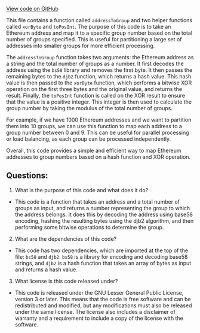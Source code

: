 [View code on GitHub](https://github.com/alephium/alephium-web3/packages/web3/src/utils/address.ts)

This file contains a function called `addressToGroup` and two helper functions called `xorByte` and `toPosInt`. The purpose of this code is to take an Ethereum address and map it to a specific group number based on the total number of groups specified. This is useful for partitioning a large set of addresses into smaller groups for more efficient processing.

The `addressToGroup` function takes two arguments: the Ethereum address as a string and the total number of groups as a number. It first decodes the address using the `bs58` library and removes the first byte. It then passes the remaining bytes to the `djb2` function, which returns a hash value. This hash value is then passed to the `xorByte` function, which performs a bitwise XOR operation on the first three bytes and the original value, and returns the result. Finally, the `toPosInt` function is called on the XOR result to ensure that the value is a positive integer. This integer is then used to calculate the group number by taking the modulus of the total number of groups.

For example, if we have 1000 Ethereum addresses and we want to partition them into 10 groups, we can use this function to map each address to a group number between 0 and 9. This can be useful for parallel processing or load balancing, as each group can be processed independently.

Overall, this code provides a simple and efficient way to map Ethereum addresses to group numbers based on a hash function and XOR operation.
## Questions: 
 1. What is the purpose of this code and what does it do?
- This code is a function that takes an address and a total number of groups as input, and returns a number representing the group to which the address belongs. It does this by decoding the address using base58 encoding, hashing the resulting bytes using the djb2 algorithm, and then performing some bitwise operations to determine the group.

2. What are the dependencies of this code?
- This code has two dependencies, which are imported at the top of the file: `bs58` and `djb2`. `bs58` is a library for encoding and decoding base58 strings, and `djb2` is a hash function that takes an array of bytes as input and returns a hash value.

3. What license is this code released under?
- This code is released under the GNU Lesser General Public License, version 3 or later. This means that the code is free software and can be redistributed and modified, but any modifications must also be released under the same license. The license also includes a disclaimer of warranty and a requirement to include a copy of the license with the software.